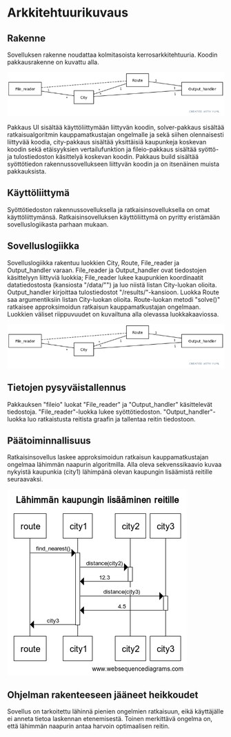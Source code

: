 # Arkkitehtuurikuvaus

## Rakenne

Sovelluksen rakenne noudattaa kolmitasoista kerrosarkkitehtuuria. Koodin pakkausrakenne on kuvattu alla.

![Luokkakaavio](./kuvat/luokkakaavio.png)

Pakkaus UI sisältää käyttöliittymään liittyvän koodin, solver-pakkaus sisältää ratkaisualgoritmin kauppamatkustajan ongelmalle ja sekä siihen olennaisesti liittyvää koodia, city-pakkaus sisältää yksittäisiä kaupunkeja koskevan koodin sekä etäisyyksien vertailufunktion ja fileio-pakkaus sisältää syöttö- ja tulostiedoston käsittelyä koskevan koodin. Pakkaus build sisältää syöttötiedon rakennussovellukseen liittyvän koodin ja on itsenäinen muista pakkauksista.

## Käyttöliittymä

Syöttötiedoston rakennussovelluksella ja ratkaisinsovelluksella on omat käyttöliittymänsä. Ratkaisinsovelluksen käyttöliittymä on pyritty eristämään sovelluslogiikasta parhaan mukaan.

## Sovelluslogiikka

Sovelluslogiikka rakentuu luokkien City, Route, File\_reader ja Output\_handler varaan. File\_reader ja Output\_handler ovat tiedostojen käsittelyyn liittyviä luokkia; File\_reader lukee kaupunkien koordinaatit datatiedostosta (kansiosta "/data/"") ja luo niistä listan City-luokan olioita. Output\_handler kirjoittaa tulostiedostot "/results/"-kansioon. Luokka Route saa argumentiksiin listan City-luokan olioita. Route-luokan metodi "solve()" ratkaisee approksimoidun ratkaisun kauppamatkustajan ongelmaan. Luokkien väliset riippuvuudet on kuvailtuna alla olevassa luokkakaaviossa.

![Luokkakaavio](./kuvat/luokkakaavio.png)

## Tietojen pysyväistallennus

Pakkauksen "fileio" luokat "File\_reader" ja "Output\_handler" käsittelevät tiedostoja. "File\_reader"-luokka lukee syöttötiedoston. "Output\_handler"-luokka luo ratkaistusta reitista graafin ja tallentaa reitin tiedostoon.

## Päätoiminnallisuus

Ratkaisinsovellus laskee approksimoidun ratkaisun kauppamatkustajan ongelmaa lähimmän naapurin algoritmilla. Alla oleva sekvenssikaavio kuvaa nykyistä kaupunkia (city1) lähimpänä olevan kaupungin lisäämistä reitille seuraavaksi.

![Sekvenssikaavio](./kuvat/sekvenssikaavio.png)

## Ohjelman rakenteeseen jääneet heikkoudet

Sovellus on tarkoitettu lähinnä pienien ongelmien ratkaisuun, eikä käyttäjälle ei anneta tietoa laskennan etenemisestä. Toinen merkittävä ongelma on, että lähimmän naapurin antaa harvoin optimaalisen reitin.
